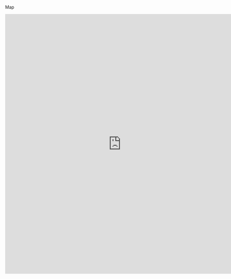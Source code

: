 Map
 
<iframe 
src='https://www.xmind.net/m/4K5yxB' width='750' height='840' frameborder='0' scrolling='no' allowfullscreen="true">
</iframe>
